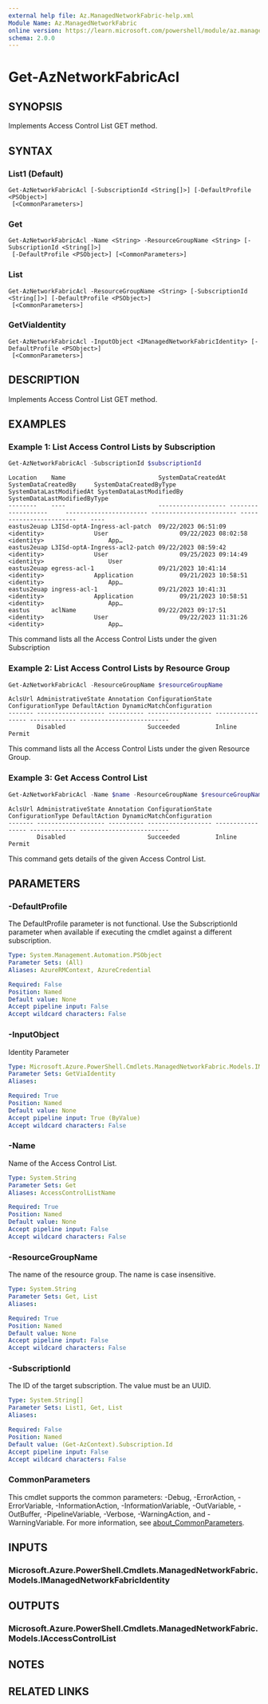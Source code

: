 ```yaml
---
external help file: Az.ManagedNetworkFabric-help.xml
Module Name: Az.ManagedNetworkFabric
online version: https://learn.microsoft.com/powershell/module/az.managednetworkfabric/get-aznetworkfabricacl
schema: 2.0.0
---
```


# Get-AzNetworkFabricAcl

## SYNOPSIS
Implements Access Control List GET method.

## SYNTAX

### List1 (Default)
```
Get-AzNetworkFabricAcl [-SubscriptionId <String[]>] [-DefaultProfile <PSObject>]
 [<CommonParameters>]
```

### Get
```
Get-AzNetworkFabricAcl -Name <String> -ResourceGroupName <String> [-SubscriptionId <String[]>]
 [-DefaultProfile <PSObject>] [<CommonParameters>]
```

### List
```
Get-AzNetworkFabricAcl -ResourceGroupName <String> [-SubscriptionId <String[]>] [-DefaultProfile <PSObject>]
 [<CommonParameters>]
```

### GetViaIdentity
```
Get-AzNetworkFabricAcl -InputObject <IManagedNetworkFabricIdentity> [-DefaultProfile <PSObject>]
 [<CommonParameters>]
```

## DESCRIPTION
Implements Access Control List GET method.

## EXAMPLES

### Example 1: List Access Control Lists by Subscription
```powershell
Get-AzNetworkFabricAcl -SubscriptionId $subscriptionId
```

```output
Location    Name                          SystemDataCreatedAt SystemDataCreatedBy     SystemDataCreatedByType SystemDataLastModifiedAt SystemDataLastModifiedBy    SystemDataLastModifiedByType
--------    ----                          ------------------- -------------------     ----------------------- ------------------------ ------------------------    ----
eastus2euap L3ISd-optA-Ingress-acl-patch  09/22/2023 06:51:09 <identity>              User                    09/22/2023 08:02:58      <identity>                  App…
eastus2euap L3ISd-optA-Ingress-acl2-patch 09/22/2023 08:59:42 <identity>              User                    09/25/2023 09:14:49      <identity>                  User
eastus2euap egress-acl-1                  09/21/2023 10:41:14 <identity>              Application             09/21/2023 10:58:51      <identity>                  App…
eastus2euap ingress-acl-1                 09/21/2023 10:41:31 <identity>              Application             09/21/2023 10:58:51      <identity>                  App…
eastus      aclName                       09/22/2023 09:17:51 <identity>              User                    09/22/2023 11:31:26      <identity>                  App…
```

This command lists all the Access Control Lists under the given Subscription

### Example 2: List Access Control Lists by Resource Group
```powershell
Get-AzNetworkFabricAcl -ResourceGroupName $resourceGroupName
```

```output
AclsUrl AdministrativeState Annotation ConfigurationState ConfigurationType DefaultAction DynamicMatchConfiguration
------- ------------------- ---------- ------------------ ----------------- ------------- -------------------------
        Disabled                       Succeeded          Inline            Permit
```

This command lists all the Access Control Lists under the given Resource Group.

### Example 3: Get Access Control List
```powershell
Get-AzNetworkFabricAcl -Name $name -ResourceGroupName $resourceGroupName
```

```output
AclsUrl AdministrativeState Annotation ConfigurationState ConfigurationType DefaultAction DynamicMatchConfiguration
------- ------------------- ---------- ------------------ ----------------- ------------- -------------------------
        Disabled                       Succeeded          Inline            Permit
```

This command gets details of the given Access Control List.

## PARAMETERS

### -DefaultProfile
The DefaultProfile parameter is not functional.
Use the SubscriptionId parameter when available if executing the cmdlet against a different subscription.

```yaml
Type: System.Management.Automation.PSObject
Parameter Sets: (All)
Aliases: AzureRMContext, AzureCredential

Required: False
Position: Named
Default value: None
Accept pipeline input: False
Accept wildcard characters: False
```

### -InputObject
Identity Parameter

```yaml
Type: Microsoft.Azure.PowerShell.Cmdlets.ManagedNetworkFabric.Models.IManagedNetworkFabricIdentity
Parameter Sets: GetViaIdentity
Aliases:

Required: True
Position: Named
Default value: None
Accept pipeline input: True (ByValue)
Accept wildcard characters: False
```

### -Name
Name of the Access Control List.

```yaml
Type: System.String
Parameter Sets: Get
Aliases: AccessControlListName

Required: True
Position: Named
Default value: None
Accept pipeline input: False
Accept wildcard characters: False
```

### -ResourceGroupName
The name of the resource group.
The name is case insensitive.

```yaml
Type: System.String
Parameter Sets: Get, List
Aliases:

Required: True
Position: Named
Default value: None
Accept pipeline input: False
Accept wildcard characters: False
```

### -SubscriptionId
The ID of the target subscription.
The value must be an UUID.

```yaml
Type: System.String[]
Parameter Sets: List1, Get, List
Aliases:

Required: False
Position: Named
Default value: (Get-AzContext).Subscription.Id
Accept pipeline input: False
Accept wildcard characters: False
```

### CommonParameters
This cmdlet supports the common parameters: -Debug, -ErrorAction, -ErrorVariable, -InformationAction, -InformationVariable, -OutVariable, -OutBuffer, -PipelineVariable, -Verbose, -WarningAction, and -WarningVariable. For more information, see [about_CommonParameters](http://go.microsoft.com/fwlink/?LinkID=113216).

## INPUTS

### Microsoft.Azure.PowerShell.Cmdlets.ManagedNetworkFabric.Models.IManagedNetworkFabricIdentity

## OUTPUTS

### Microsoft.Azure.PowerShell.Cmdlets.ManagedNetworkFabric.Models.IAccessControlList

## NOTES

## RELATED LINKS
